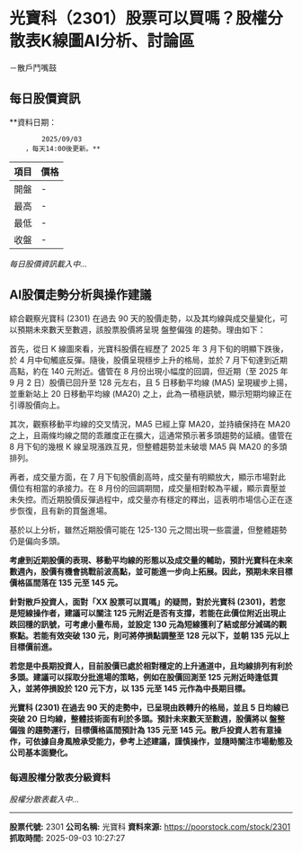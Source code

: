 # 光寶科（2301）股票可以買嗎？股權分散表K線圖AI分析、討論區
－散戶鬥嘴鼓

## 每日股價資訊

**資料日期：
        
            2025/09/03
        ，每天14:00後更新。**

| 項目 | 價格 |
|------|------|
| 開盤 | - |
| 最高 | - |
| 最低 | - |
| 收盤 | - |

*每日股價資訊載入中...*

## AI股價走勢分析與操作建議

綜合觀察光寶科 (2301) 在過去 90 天的股價走勢，以及其均線與成交量變化，可以預期未來數天至數週，該股票股價將呈現 盤整偏強 的趨勢。理由如下：

首先，從日 K 線圖來看，光寶科股價在經歷了 2025 年 3 月下旬的明顯下跌後，於 4 月中旬觸底反彈。隨後，股價呈現穩步上升的格局，並於 7 月下旬達到近期高點，約在 140 元附近。儘管在 8 月份出現小幅度的回調，但近期（至 2025 年 9 月 2 日）股價已回升至 128 元左右，且 5 日移動平均線 (MA5) 呈現緩步上揚，並重新站上 20 日移動平均線 (MA20) 之上，此為一積極訊號，顯示短期均線正在引導股價向上。

其次，觀察移動平均線的交叉情況，MA5 已經上穿 MA20，並持續保持在 MA20 之上，且兩條均線之間的乖離度正在擴大，這通常預示著多頭趨勢的延續。儘管在 8 月下旬的幾根 K 線呈現漲跌互見，但整體趨勢並未破壞 MA5 與 MA20 的多頭排列。

再者，成交量方面，在 7 月下旬股價創高時，成交量有明顯放大，顯示市場對此價位有相當的承接力。在 8 月份的回調期間，成交量相對較為平緩，顯示賣壓並未失控。而近期股價反彈過程中，成交量亦有穩定的釋出，這表明市場信心正在逐步恢復，且有新的買盤進場。

基於以上分析，雖然近期股價可能在 125-130 元之間出現一些震盪，但整體趨勢仍是偏向多頭。

**考慮到近期股價的表現、移動平均線的形態以及成交量的輔助，預計光寶科在未來數週內，股價有機會挑戰前波高點，並可能進一步向上拓展。因此，預期未來目標價格區間落在 135 元至 145 元。**

**針對散戶投資人，面對「XX 股票可以買嗎」的疑問，對於光寶科 (2301)，若您是短線操作者，建議可以關注 125 元附近是否有支撐，若能在此價位附近出現止跌回穩的訊號，可考慮小量布局，並設定 130 元為短線獲利了結或部分減碼的觀察點。若能有效突破 130 元，則可將停損點調整至 128 元以下，並朝 135 元以上目標價前進。**

**若您是中長期投資人，目前股價已處於相對穩定的上升通道中，且均線排列有利於多頭。建議可以採取分批進場的策略，例如在股價回測至 125 元附近時逢低買入，並將停損設於 120 元下方，以 135 元至 145 元作為中長期目標。**

**光寶科 (2301) 在過去 90 天的走勢中，已呈現由跌轉升的格局，並且 5 日均線已突破 20 日均線，整體技術面有利於多頭。預計未來數天至數週，股價將以 盤整偏強 的趨勢運行，目標價格區間預計為 135 元至 145 元。散戶投資人若有意操作，可依據自身風險承受能力，參考上述建議，謹慎操作，並隨時關注市場動態及公司基本面變化。**

### 每週股權分散表分級資料

*股權分散表載入中...*

---

**股票代號:** 2301
**公司名稱:** 光寶科
**資料來源:** https://poorstock.com/stock/2301
**抓取時間:** 2025-09-03 10:27:27